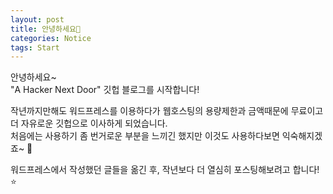 ```yaml
---
layout: post
title: 안녕하세요👋
categories: Notice
tags: Start
---
```

안녕하세요~  
"A Hacker Next Door" 깃헙 블로그를 시작합니다!

작년까지만해도 워드프레스를 이용하다가 웹호스팅의 용량제한과 금액때문에 무료이고 더 자유로운 깃헙으로 이사하게 되었습니다.  
처음에는 사용하기 좀 번거로운 부분을 느끼긴 했지만 이것도 사용하다보면 익숙해지겠죠~ 🙂

워드프레스에서 작성했던 글들을 옮긴 후, 작년보다 더 열심히 포스팅해보려고 합니다! ⭐
